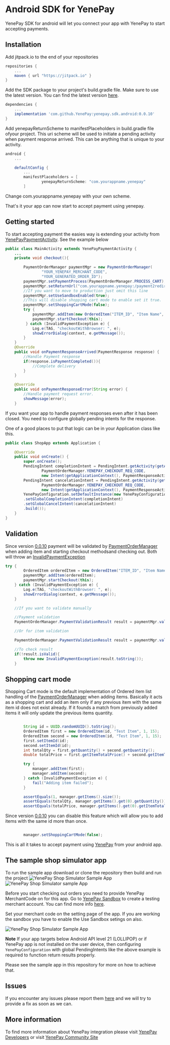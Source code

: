 # Android SDK for YenePay
YenePay SDK for android will let you connect your app with YenePay to start accepting payments. 

## Installation
Add jitpack.io to the end of your repositories
```gradle
repositories {
    ...
    maven { url "https://jitpack.io" }
}
```
Add the SDK package to your project's build.gradle file. Make sure to use the latest version. You can find the latest version [here](https://https://github.com/YenePay/yenepay.sdk.android/releases).
```gradle
dependencies {
    ...
    implementation 'com.github.YenePay:yenepay.sdk.android:0.0.10'
}
```
Add yenepayReturnScheme to manifestPlaceholders in build.gradle file ofyour project. This uri scheme will be used to initiate a pending activity when payment response arrived. This  can be anything that is unique to your activity.

```gradle
android {
    ...

    defaultConfig {
        ...
        manifestPlaceholders = [
                yenepayReturnScheme: "com.yourappname.yenepay"
        ]

```
Change com.yourappname.yenepay with your own scheme. 


That's it your app can now start to accept payment using yenepay.

## Getting started

To start accepting payment the easies way is extending your activity from [YenePayPaymentActivity](https://https://github.com/YenePay/yenepay.sdk.android/blob/master/yeneSDK/src/main/java/com/yenepaySDK/YenePayPaymentActivity.java). See the example below

```Java
public class MainActivity extends YenePayPaymentActivity {
    ...
    private void checkout(){

        PaymentOrderManager paymentMgr = new PaymentOrderManager(
                "YOUR_YENEPAY_MERCHANT_CODE",
                "YOUR_GENERATED_ORDER_ID");
        paymentMgr.setPaymentProcess(PaymentOrderManager.PROCESS_CART);
        paymentMgr.setReturnUrl("com.yourappname.yenepay:/payment2redirect");
        //If you want to move to production just omit this line
        paymentMgr.setUseSandboxEnabled(true);     
        //This will disable shopping cart mode to enable set it true.
        paymentMgr.setShoppingCartMode(false);
        try {
            paymentMgr.addItem(new OrderedItem("ITEM_ID", "Item Name", 2, 12.70));
            paymentMgr.startCheckout(this);
         } catch (InvalidPaymentException e) {
            Log.e(TAG, "checkoutWithBrowser: ", e);
            showErrorDialog(context, e.getMessage());
        }
    }
    @Override
    public void onPaymentResponseArrived(PaymentResponse response) {
        //Handle Payment response
        if(response.isPaymentCompleted()){
            //Complete delivery
        }
    }

    @Override
    public void onPaymentResponseError(String error) {
        //Handle payment request error.
        showMessage(error);
    }

```

If you want your app to handle payment responses even after it has been closed. You need to configure globally pending intents for the response.

One of a good places to put that logic can be in your Application class like this.

```Java
public class ShopApp extends Application {

    @Override
    public void onCreate() {
        super.onCreate();
        PendingIntent completionIntent = PendingIntent.getActivity(getApplicationContext(),
                PaymentOrderManager.YENEPAY_CHECKOUT_REQ_CODE,
                new Intent(getApplicationContext(), PaymentResponseActivity.class), 0);
        PendingIntent cancelationIntent = PendingIntent.getActivity(getApplicationContext(),
                PaymentOrderManager.YENEPAY_CHECKOUT_REQ_CODE,
                new Intent(getApplicationContext(), PaymentResponseActivity.class), 0);
        YenePayConfiguration.setDefaultInstance(new YenePayConfiguration.Builder(getApplicationContext())
        .setGlobalCompletionIntent(completionIntent)
        .setGlobalCancelIntent(cancelationIntent)
        .build());
    }
}

```

## Validation
Since version [0.0.10](https://github.com/YenePay/yenepay.sdk.android/releases/tag/0.0.10) payment will be validated by [PaymentOrderManager](https://github.com/YenePay/yenepay.sdk.android/blob/master/yeneSDK/src/main/java/com/yenepaySDK/PaymentOrderManager.java) when adding item and starting checkout methodsand checking out. Both will throw an [InvalidPaymentException](https://github.com/YenePay/yenepay.sdk.android/blob/master/yeneSDK/src/main/java/com/yenepaySDK/errors/InvalidPaymentException.java)

```Java
try {
        OrderedItem orderedItem = new OrderedItem("ITEM_ID", "Item Name", 2, 12.70);
        paymentMgr.addItem(orderedItem);
        paymentMgr.startCheckout(this);
    } catch (InvalidPaymentException e) {
        Log.e(TAG, "checkoutWithBrowser: ", e);
        showErrorDialog(context, e.getMessage());
    }

    //If you want to validate manually

    //Payment validation
    PaymentOrderManager.PaymentValidationResult result = paymentMgr.validate();

    //Or for item validation 

    PaymentOrderManager.PaymentValidationResult result = paymentMgr.validateOrderedItem(orderedItem);

    //To check result
    if(!result.isValid){
        throw new InvalidPaymentException(result.toString());
    }
````
## Shopping cart mode

Shopping Cart mode is the default implementation of Ordered item list handling of the [PaymentOrderManager](https://github.com/YenePay/yenepay.sdk.android/blob/master/yeneSDK/src/main/java/com/yenepaySDK/PaymentOrderManager.java) when adding items. Basically it acts as a shopping cart and add an item only if any previous item with the same item id does not exist already. If it founds a match from previously added items it will only update the previous items quantity.

```Java

        String id = UUID.randomUUID().toString();
        OrderedItem first = new OrderedItem(id, "Test Item", 1, 15);
        OrderedItem second = new OrderedItem(id, "Test Item", 1, 15);
        first.setItemId(id);
        second.setItemId(id);
        int totalQty = first.getQuantity() + second.getQuantity();
        double totalPrice = first.getItemTotalPrice() + second.getItemTotalPrice();

        try {
            manager.addItem(first);
            manager.addItem(second);
        } catch (InvalidPaymentException e) {
            fail("Adding item failed");
        }

        assertEquals(1, manager.getItems().size());
        assertEquals(totalQty, manager.getItems().get(0).getQuantity());
        assertEquals(totalPrice, manager.getItems().get(0).getItemTotalPrice(), 0);

```

Since version [0.0.10](https://github.com/YenePay/yenepay.sdk.android/releases/tag/0.0.10) you can disable this feature which will allow you to add items with the same id more than once.
```Java

        manager.setShoppingCartMode(false);

```

This is all it takes to accept payment using [YenePay](https://www.yenepay.com) from your android app. 

## The sample shop simulator app
To run the sample app download or clone the repository then build and run the project
![YenePay Shop Simulator Sample App](https://github.com/YenePay/yenepay.sdk.android/blob/master/screenshots/device-2019-07-04-031141.png) ![YenePay Shop Simulator sample App](https://github.com/YenePay/yenepay.sdk.android/blob/master/screenshots/device-2019-07-04-031105.png)

Before you start checking out orders you need to provide YenePay MerchantCode on for this app. Go to [YenePay Sandbox](https://sandbox.yenepay.com) to create a testing merchant account. You can find more info [here](https://commuity.yenepay.com).

Set your merchant code on the setting page of the app. If you are working the sandbox you have to enable the Use Sandbox setings on also.

![YenePay Shop Simulator Sample App](https://github.com/YenePay/yenepay.sdk.android/blob/master/screenshots/device-2019-07-04-031258.png)


**Note**
If your app targets below Android API level 21 (LOLLIPOP) or if YenePay app is not installed on the user device, then configuring `YenePayConfiguration` with global PendingIntents like the above example is required to function return results properly.

Please see the sample app in this repository for more on how to achieve that.

## Issues
If you encounter any issues please report them [here](https://github.com/YenePay/yenepay.sdk.android/issues) and we will try to provide a fix as soon as we can.

## More information

To find more information about YenePay integration please visit [YenePay Developers](https://yenepay.com/developers) or visit [YenePay Community Site](https://community.yenepay.com)
